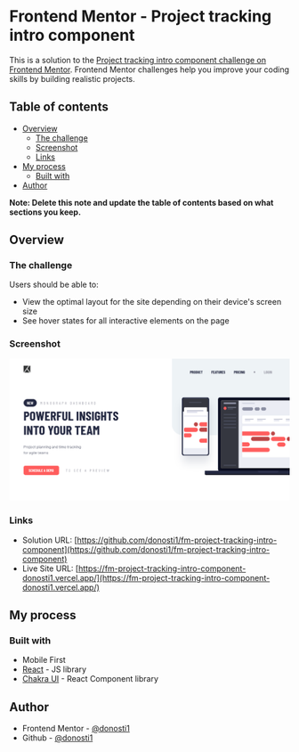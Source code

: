 # Frontend Mentor - Project tracking intro component

This is a solution to the [Project tracking intro component challenge on Frontend Mentor](https://www.frontendmentor.io/challenges/project-tracking-intro-component-5d289097500fcb331a67d80e). Frontend Mentor challenges help you improve your coding skills by building realistic projects. 

## Table of contents

- [Overview](#overview)
  - [The challenge](#the-challenge)
  - [Screenshot](#screenshot)
  - [Links](#links)
- [My process](#my-process)
  - [Built with](#built-with)
- [Author](#author)

**Note: Delete this note and update the table of contents based on what sections you keep.**

## Overview

### The challenge

Users should be able to:

- View the optimal layout for the site depending on their device's screen size
- See hover states for all interactive elements on the page

### Screenshot

![](./screenshot.jpg)

### Links

- Solution URL: [https://github.com/donosti1/fm-project-tracking-intro-component](https://github.com/donosti1/fm-project-tracking-intro-component)
- Live Site URL: [https://fm-project-tracking-intro-component-donosti1.vercel.app/](https://fm-project-tracking-intro-component-donosti1.vercel.app/)

## My process

### Built with

- Mobile First
- [React](https://reactjs.org/) - JS library
- [Chakra UI](https://chakra-ui.com/) - React Component library



## Author

- Frontend Mentor - [@donosti1](https://www.frontendmentor.io/profile/donosti1)
- Github - [@donosti1](https://github.com/donosti1)
